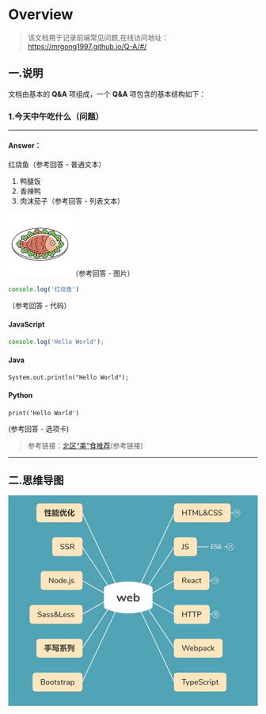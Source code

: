 # Overview

> 该文档用于记录前端常见问题,在线访问地址：https://mrgong1997.github.io/Q-A/#/

## 一.说明

文档由基本的 **Q&A** 项组成，一个 **Q&A** 项包含的基本结构如下：

<!-- 问题用三级标题，答案用四级标题 -->
<!-- *****************COPY************************ -->
### 1.今天中午吃什么（问题）  

---

#### Answer：

红烧鱼（参考回答 - 普通文本）
1. 鸭腿饭
2. 香辣鸭
3. 肉沫茄子（参考回答 - 列表文本） 

![红烧鱼](imgs/fish.png)（参考回答 - 图片）  

```javascript
console.log('红烧鱼')
``` 
（参考回答 - 代码） 

<!-- tabs:start -->

#### **JavaScript**

```javascript
console.log('Hello World');
```

#### **Java**

```
System.out.println("Hello World");
```

#### **Python**

```
print('Hello World')
```

<!-- tabs:end -->
(参考回答 - 选项卡)

>   参考链接：[北区“美”食推荐](https://github.com/mrgong1997)(参考链接)
<!-- *****************COPY************************ -->
---

## 二.思维导图

![Overview](imgs/overview.jpg)


